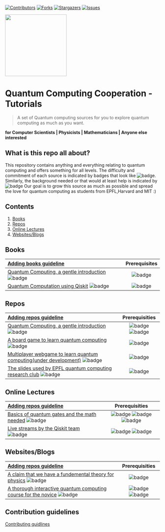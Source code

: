 [![Contributors][contributors-shield]][contributors-url]
[![Forks][forks-shield]][forks-url]
[![Stargazers][stars-shield]][stars-url]
[![Issues][issues-shield]][issues-url]



 <img src="src/logos/QCC.logo.png" align="middle" width="200"> 
                                    


# Quantum Computing Cooperation - Tutorials
> A set of Quantum computing sources for you to explore quantum computing as much as you want.

**for Computer Scientists | Physicists | Mathematicians | Anyone else interested**


## What is this repo all about?
This repository contains anything and everything relating to quantum computing and offers something for all levels. The difficulty and commitment of each source is indicated by badges that look like ![badge](https://img.shields.io/badge/20_Hours_-Difficult-black.svg). Similarly, the background needed or that would at least help is indicated by ![badge](https://img.shields.io/badge/Math101-gray.svg) Our goal is to grow this source as much as possible and spread the love for quantum computing as students from EPFL,Harvard and MIT :) 


## Contents
1. [Books](#books)
2. [Repos](#repos)
3. [Online Lectures](#onlineLectures)
4. [Websites/Blogs](#websites)



<a name="books"></a>
## Books

|  [Adding books guideline](#guide) |  Prerequisites |
| :---         |   :---: |
|   [Quantum Computing, a gentle introduction](http://mmrc.amss.cas.cn/tlb/201702/W020170224608150244118.pdf) ![badge](https://img.shields.io/badge/6_Hours_-Beginner-green.svg) | ![badge](https://img.shields.io/badge/LinearAlgebra-gray.svg)  |
|  [Quantum Computation using Qiskit](https://qiskit.org/textbook/preface.html) ![badge](https://img.shields.io/badge/4_Hours_-Beginner-green.svg)  |  ![badge](https://img.shields.io/badge/LinearAlgebra-gray.svg)    |

<a name="repos"></a>
## Repos
| [Adding repos guideline](#guide) | Prerequisities |
| :---         |    :---: |
| [Quantum Computing, a gentle introduction](https://github.com/qosf/qml-mooc) ![badge](https://img.shields.io/badge/3_Hours_-Intermediate-red.svg)| ![badge](https://img.shields.io/badge/LinearAlgebra-gray.svg) ![badge](https://img.shields.io/badge/MachineLearning-gray.svg)| 
| [A board game to learn quantum computing](https://github.com/Entanglion/entanglion) ![badge](https://img.shields.io/badge/2_Hours_-Beginner-green.svg)| ![badge](https://img.shields.io/badge/PopularScienceLevelQuantumComputing-gray.svg) |
| [Multiplayer webgame to learn quantum computing(under development)](https://github.com/epfl-qca/entanglion) ![badge](https://img.shields.io/badge/2_Hours_-Beginner-green.svg)| ![badge](https://img.shields.io/badge/PopularScienceLevelQuantumComputing-gray.svg) |
| [The slides used by EPFL quantum computing research club](https://drive.google.com/open?id=1jlWLwve9aKnMeIsnT5OoHkDYUY7DM6Oh) ![badge](https://img.shields.io/badge/2_Hours_-AllLevels-gray.svg)| ![badge](https://img.shields.io/badge/Love_for_quantum-gray.svg) |




<a name="onlineLectures"></a>
## Online Lectures
| [Adding repos guideline](#guide) | Prerequisities |
| :---         |    :---: |
| [Basics of quantum gates and the math needed](https://github.com/qosf/qml-mooc) ![badge](https://img.shields.io/badge/3_Hours_-Beginner-green.svg)| ![badge](https://img.shields.io/badge/LinearAlgebra-gray.svg) ![badge](https://img.shields.io/badge/BooleanLogic-gray.svg) ![badge](https://img.shields.io/badge/ClassicalLogicGates-gray.svg)  |
| [Live streams by the Qiskit team](https://github.com/qosf/qml-mooc) ![badge](https://img.shields.io/badge/2_Hours_-Intermediate-red.svg)| ![badge](https://img.shields.io/badge/LinearAlgebra-gray.svg) ![badge](https://img.shields.io/badge/Familiarity_with_quantum_programming-gray.svg)  |



<a name="websites"></a>
## Websites/Blogs 
| [Adding repos guideline](#guide) | Prerequisities |
| :---         |    :---: |
| [A claim that we have a fundemental theory for physics](https://writings.stephenwolfram.com/2020/04/finally-we-may-have-a-path-to-the-fundamental-theory-of-physics-and-its-beautiful/) ![badge](https://img.shields.io/badge/3_Hours_-Beginner-green.svg)| ![badge](https://img.shields.io/badge/A_taste_for_physics-yellow.svg) |
| [A thorough interactive quantum computing course for the novice](https://quantum.country/qcvc) ![badge](https://img.shields.io/badge/3_Hours_-Beginner-green.svg)| ![badge](https://img.shields.io/badge/Linear_algebra-gray.svg) ![badge](https://img.shields.io/badge/Complex_numbers-gray.svg) | [IBM's annoucement board, including new internship ooportunities](https://www.ibm.com/blogs/research/category/quantcomp/) ![badge](https://img.shields.io/badge/Weekly_read-Anyone-orange.svg)| ![badge](https://img.shields.io/badge/An_interest_for_quantum-gray.svg) |












<a name="guide"></a>
## Contribution guidelines
[Contributing guidlines](https://github.com/Quantum-Computing-Cooperation/Tutorials/blob/master/CONTRIBUTING.md)






<!-- MARKDOWN LINKS & IMAGES -->
<!-- https://www.markdownguide.org/basic-syntax/#reference-style-links -->
[contributors-shield]: https://img.shields.io/github/contributors/Quantum-Computing-Cooperation/Tutorials.svg?style=flat-square
[contributors-url]: https://github.com/Quantum-Computing-Cooperation/Tutorials/graphs/contributors
[forks-shield]: https://img.shields.io/github/forks/Quantum-Computing-Cooperation/Tutorials.svg?style=flat-square
[forks-url]: https://github.com/Quantum-Computing-Cooperation/Tutorials/network/members
[issues-shield]: https://img.shields.io/github/issues/Quantum-Computing-Cooperation/Tutorials.svg?style=flat-square
[stars-shield]: https://img.shields.io/github/stars/Quantum-Computing-Cooperation/Tutorials.svg?style=flat-square
[stars-url]: https://github.com/Quantum-Computing-Cooperation/Tutorials/stargazers
[issues-url]: https://github.com/Quantum-Computing-Cooperation/Tutorials/issues
[license-shield]: https://img.shields.io/github/license/Quantum-Computing-Cooperation/Tutorials.svg?style=flat-square
[licence-url]: https://github.com/Quantum-Computing-Cooperation/Tutorials/blob/master/LICENSE

